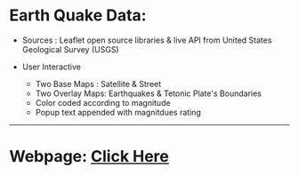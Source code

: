 # Earth Quake Data:
* Sources : Leaflet open source libraries & live API from United States Geological Survey (USGS)

* User Interactive
    - Two Base Maps : Satellite & Street
    - Two Overlay Maps: Earthquakes & Tetonic Plate's Boundaries
    - Color coded according to magnitude
    - Popup text appended with magnitdues rating
 ---
 
 # Webpage: [Click Here](mjvillacresesn.github.io/Solved_USGS_homework/index.html)

